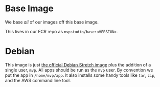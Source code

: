 # Base Image

We base *all* of our images off this base image. 

This lives in our ECR repo as `mvpstudio/base:<VERSION>`.

# Debian

This image is just [the official Debian Stretch image](https://hub.docker.com/_/debian/) plus the addition of a single
user, `mvp`. All apps should be run as the `mvp` user. By convention we put the app in `/home/mvp/app`. It also installs
some handy tools like `tar`, `zip`, and the AWS command line tool.

